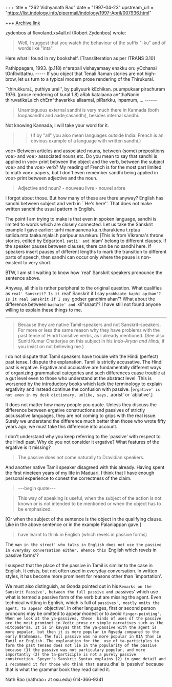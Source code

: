 +++
title = "262 Vidhyanath Rao"
date = "1997-04-23"
upstream_url = "https://list.indology.info/pipermail/indology/1997-April/007936.html"

+++
[Archive link](https://list.indology.info/pipermail/indology/1997-April/007936.html)


zydenbos at flevoland.xs4all.nl (Robert Zydenbos) wrote:

>Well, I suggest that you watch the behaviour of the suffix "-ku" and of
>words like "inta".

Here what I found in my bookshelf.
[Transliteration as per ITRANS 3.10]

Pathippagam, 1993. (p.118)
        n^arapali vishayamaay enakku oru yOchanai tOnRivittathu.
                                  -----
If you object that Tenali Raman stories are not high-brow, let us
turn to a typical modern prose rendering of the Thirukural.

``thirukkuraL, puthiya urai'', by puliyuurk kEchikan. puumpukaar
pirachuram 1976. (prose rendering of kural 1.8)
        aRak katalaana an^thaNanin thiruvatikaLaich
        chErn^thavarkku allaamal, piRarkku, inpamum, ...
                     ------


> Unambiguous external sandhi is very much there in Kannada
> (both loopasandhi and aade;sasandhi), besides internal sandhi.

Not knowing Kannada, I will take your word for it. 

>> (If by "all" you also mean languages outside India: French is an obvious
>> example of a language with written sandhi.)

 voe> Between articles and associated nouns, between (some) prepositions
 voe> and
 voe> associated nouns etc. Do you mean to say that sandhi is applied in
 voe> print between the object and the verb, between the subject
 voe> and the
 voe> verb? My reading of French is for the most part limited to math
 voe> papers, but I don't even remember sandhi being applied in
 voe> print between adjective and the noun.

>Adjective and noun?
>        - nouveau livre
>        - nouvel arbre

I forgot about those. But how many of these are there anyway? English
has sandhi between subject and verb in ``He's here''. That does not
make written sandhi the usual pattern in English.

The point I am trying to make is that even in spoken language, sandhi
is limited to words which are closely connected. Let us take the
Sanskrit example I gave earlier:
        tarhi mamaanena ka.n.tharaktena t.rptaa
        satiida.mta.taaka.mjalai.h paripuur.na.mkuru
[This is from Vikrama's throne stories, edited by Edgarton].
`satii' and `idam' belong to different clauses. If the speaker
pauses between clauses, there can be no sandhi here. If speakers
insert pauses of different lengths to mark the transition to
different parts of speech, then sandhi can occur only where the
pause is non-existent to very short.

BTW, I am still waiting to know how `real' Sanskrit speakers
pronounce the sentence above. 

Anyway, all this is rather peripheral to the original question.
What qualifies as `real' Sanskrit? Is it `real' Sanskrit if I say
`prabhaate kaphi apibam'? Is it real Sanskrit if I say
`godser gandhim ahan'? What about the difference between
`badhate' and `kli"snaati'? I have still not found anyone
willing to explain these things to me.

----------

>Because they are native Tamil-speakers and not Sanskrit-speakers. For more or
>less the same reason why they have problems with the past tense of Hindi
>transitive verbs, as I already mentioned. (See also Suniti Kumar Chatterjee on
>this subject in his _Indo-Aryan and Hindi_, if you insist on not believing me.)

I do not dispute that Tamil speakers have trouble with the Hindi (perfect)
past tense. I dispute the explanation. Tamil is strictly accusative.
The Hindi past is ergative. Ergative and accusative are fundamentally
different ways of organizing grammatical categories and such differences
cuase trouble at a gut level even to those who understand at the
abstract level. This is worsened by the introductory books which
lack the terminology to explain ergativity and instead continue the
confusion with passive. [`ergative' is not even in my desk dictionary,
unlike, says, `aorist' or `ablative'.]

It does not matter how many people you quote. Unless they discuss the
difference between ergative constructions and passives of strictly
accussative languages, they are not coming to grips with the real
issue. Surely we understand the difference much better than those
who wrote fifty years ago; we must take this difference into account. 

I don't understand why you keep referring to the `passive' with respect
to the Hindi past. Why do you not consider it ergative? What features
of the ergative is it missing?

> The passive does not come naturally to Dravidian speakers.

And another native Tamil speaker disagreed with this already.
Having spent the first nineteen years of my life in Maduari,
I think that I have enough personal experience to conest the
correctness of the claim.

>---begin quote---

> This way of speaking is useful, when the subject of the action is not
> known or is not intended to be mentioned or when the object
> has to be emphasized.

[Or when the subject of the sentence is the object in the
qualifying clause. Like in the above sentence or in the example
Palaniappan gave.]

>have learnt to think in English (which revels in passive forms)

The `man in the street' who talks in English does not use the passive
in everyday conversation either. Whence this `English which revels in
passive forms'?

I suspect that the place of the passive in Tamil is similar to the case
in English. It exists, but not often used in everyday conversation.
In written styles, it has become more prominent for reasons other
than `importation'. 

We must also distinguish, as Gonda pointed out in his `Remarks on the
Sanskrit Passive', between the full passive and `passives' which use
what is termed a passive form of the verb but are missing the agent.
Even technical writting in Egnlish, which is full of `passives',
mostly omits the agent, to appear `objective'. In other languages,
first or second person pronouns may be omitted to appear modest or
to avoid `finger-pointing'. When we look at the ya-passives, these 
kinds of uses of the passive are the most prominet in Vedic prose or
simple narratives such as the Hitopade"sa. It is in kavyas that the
ya-passive with the agent is more popular, but then it is more popular
in Rgveda compared to the early Brahmanas. The full passive was no more
popular in OIA than in Tamil or English. The explanation for the 
use of ta-participles to form the past tenses does not lie in the
popularity of the passive because (1) the passive was not particulary
popular, and more importantly (2) the ta-participle is not a purely
passive construction. Speyer's Sanskrit Syntax explains (2) in good
detail and I recommend it for those who think that `aaruu.dha' is
`passive' because that is what the grammar book they read called it.


Nath Rao (nathrao+ at osu.edu)		614-366-9341




